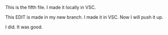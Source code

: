 This is the fifth file. I made it locally in VSC.

This EDIT is made in my new branch. I made it in VSC. Now I will push it up.

I did. It was good.